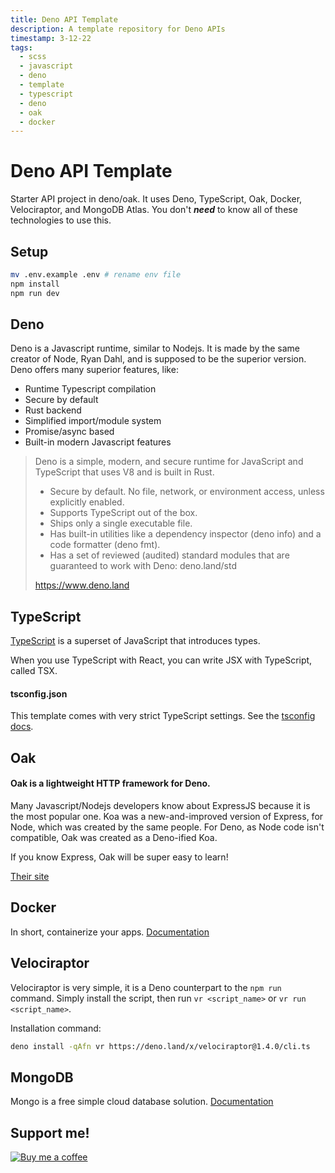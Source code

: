 ```yaml
---
title: Deno API Template
description: A template repository for Deno APIs
timestamp: 3-12-22
tags:
  - scss
  - javascript
  - deno
  - template
  - typescript
  - deno
  - oak
  - docker
---
```


# Deno API Template

Starter API project in deno/oak. It uses Deno, TypeScript, Oak, Docker,
Velociraptor, and MongoDB Atlas. You don't **_need_** to know all of these
technologies to use this.

## Setup

```bash
mv .env.example .env # rename env file
npm install
npm run dev
```

## Deno

Deno is a Javascript runtime, similar to Nodejs. It is made by the same creator
of Node, Ryan Dahl, and is supposed to be the superior version. Deno offers many
superior features, like:

- Runtime Typescript compilation
- Secure by default
- Rust backend
- Simplified import/module system
- Promise/async based
- Built-in modern Javascript features

> Deno is a simple, modern, and secure runtime for JavaScript and TypeScript
> that uses V8 and is built in Rust.
>
> - Secure by default. No file, network, or environment access, unless
  > explicitly enabled.
> - Supports TypeScript out of the box.
> - Ships only a single executable file.
> - Has built-in utilities like a dependency inspector (deno info) and a code
  > formatter (deno fmt).
> - Has a set of reviewed (audited) standard modules that are guaranteed to work
  > with Deno: deno.land/std
>
> https://www.deno.land

## TypeScript

[TypeScript](https://github.com/microsoft/TypeScript) is a superset of
JavaScript that introduces types.

When you use TypeScript with React, you can write JSX with TypeScript, called
TSX.

#### tsconfig.json

This template comes with very strict TypeScript settings. See the
[tsconfig docs](https://www.typescriptlang.org/docs/handbook/tsconfig-json.html).

## Oak

#### Oak is a lightweight HTTP framework for Deno.

Many Javascript/Nodejs developers know about ExpressJS because it is the most
popular one. Koa was a new-and-improved version of Express, for Node, which was
created by the same people. For Deno, as Node code isn't compatible, Oak was
created as a Deno-ified Koa.

If you know Express, Oak will be super easy to learn!

<a href="https://oakserver.github.io/oak/" target="_blank">Their site</a>

## Docker

In short, containerize your apps.
<a href="https://docs.docker.com/" target="_blank">Documentation</a>

## Velociraptor

Velociraptor is very simple, it is a Deno counterpart to the `npm run` command.
Simply install the script, then run `vr <script_name>` or
`vr run <script_name>`.

Installation command:

```bash
deno install -qAfn vr https://deno.land/x/velociraptor@1.4.0/cli.ts
```

## MongoDB

Mongo is a free simple cloud database solution.
<a href="https://www.mongodb.com/atlas" target="_blank">Documentation</a>

## Support me!

[![Buy me a coffee](https://cdn.buymeacoffee.com/buttons/v2/default-yellow.png)](https://www.buymeacoffee.com/cooperrunyE)
